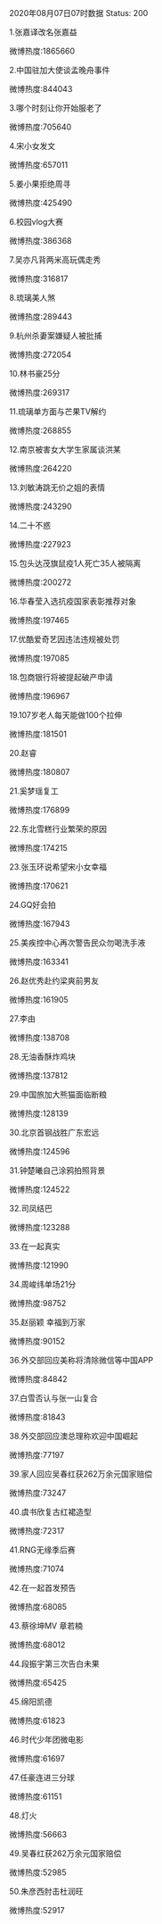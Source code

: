 2020年08月07日07时数据
Status: 200

1.张嘉译改名张嘉益

微博热度:1865660

2.中国驻加大使谈孟晚舟事件

微博热度:844043

3.哪个时刻让你开始服老了

微博热度:705640

4.宋小女发文

微博热度:657011

5.姜小果拒绝周寻

微博热度:425490

6.校园vlog大赛

微博热度:386368

7.吴亦凡背两米高玩偶走秀

微博热度:316817

8.琉璃美人煞

微博热度:289443

9.杭州杀妻案嫌疑人被批捕

微博热度:272054

10.林书豪25分

微博热度:269317

11.琉璃单方面与芒果TV解约

微博热度:268855

12.南京被害女大学生家属谈洪某

微博热度:264220

13.刘敏涛跳无价之姐的表情

微博热度:243290

14.二十不惑

微博热度:227923

15.包头达茂旗鼠疫1人死亡35人被隔离

微博热度:200272

16.华春莹入选抗疫国家表彰推荐对象

微博热度:197465

17.优酷爱奇艺因违法违规被处罚

微博热度:197085

18.包商银行将被提起破产申请

微博热度:196967

19.107岁老人每天能做100个拉伸

微博热度:181501

20.赵睿

微博热度:180807

21.奚梦瑶复工

微博热度:176899

22.东北雪糕行业繁荣的原因

微博热度:174215

23.张玉环说希望宋小女幸福

微博热度:170621

24.GQ好会拍

微博热度:167943

25.美疾控中心再次警告民众勿喝洗手液

微博热度:163341

26.赵优秀赴约梁爽前男友

微博热度:161905

27.李由

微博热度:138708

28.无油香酥炸鸡块

微博热度:137812

29.中国旅加大熊猫面临断粮

微博热度:128139

30.北京首钢战胜广东宏远

微博热度:124596

31.钟楚曦自己涂鸦拍照背景

微博热度:124522

32.司凤结巴

微博热度:123288

33.在一起真实

微博热度:121990

34.周峻纬单场21分

微博热度:98752

35.赵丽颖 幸福到万家

微博热度:90152

36.外交部回应美称将清除微信等中国APP

微博热度:84842

37.白雪否认与张一山复合

微博热度:81843

38.外交部回应澳总理称欢迎中国崛起

微博热度:77197

39.家人回应吴春红获262万余元国家赔偿

微博热度:73247

40.虞书欣复古红裙造型

微博热度:72317

41.RNG无缘季后赛

微博热度:71074

42.在一起首发预告

微博热度:68085

43.蔡徐坤MV 章若楠

微博热度:68012

44.段振宇第三次告白未果

微博热度:65425

45.绵阳凯德

微博热度:61823

46.时代少年团微电影

微博热度:61697

47.任豪连进三分球

微博热度:61151

48.灯火

微博热度:56663

49.吴春红获262万余元国家赔偿

微博热度:52985

50.朱彦西肘击杜润旺

微博热度:52917

